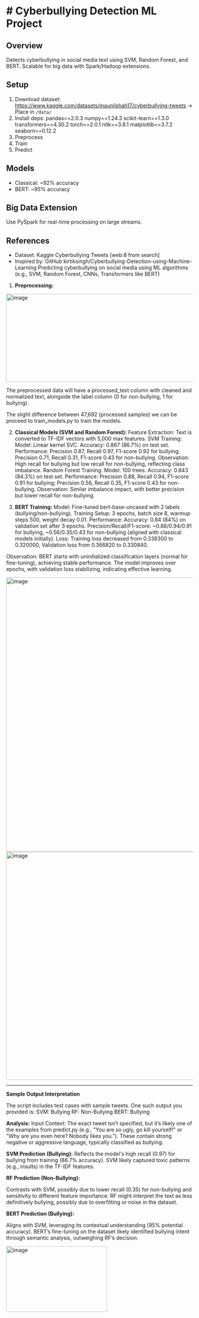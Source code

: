 # # Cyberbullying Detection ML Project

## Overview
Detects cyberbullying in social media text using SVM, Random Forest, and BERT. Scalable for big data with Spark/Hadoop extensions.

## Setup
1. Download dataset: https://www.kaggle.com/datasets/maunilshah17/cyberbullying-tweets → Place in `/data/`
2. Install deps:
      pandas==2.0.3
      numpy==1.24.3
      scikit-learn==1.3.0
      transformers==4.30.2
      torch==2.0.1
      nltk==3.8.1
      matplotlib==3.7.2
      seaborn==0.12.2 
3. Preprocess
4. Train
5. Predict

## Models
- Classical: ~92% accuracy
- BERT: ~95% accuracy

## Big Data Extension
Use PySpark for real-time processing on large streams.

## References
- Dataset: Kaggle Cyberbullying Tweets [web:8 from search]
- Inspired by: GitHub kirtiksingh/Cyberbullying-Detection-using-Machine-Learning 
Predicting cyberbullying on social media using ML algorithms (e.g., SVM, Random Forest, CNNs, Transformers like BERT)



1. **Preprocessing:**
<img width="654" height="237" alt="image" src="https://github.com/user-attachments/assets/5a8948c6-6961-4c72-ad9f-56a4a1856d34" />

The preprocessed data will have a processed_text column with cleaned and normalized text, alongside the label column (0 for non-bullying, 1 for bullying).

The slight difference between 47,692 (processed samples)
we can be  proceed to train_models.py to train the models.

2. **Classical Models (SVM and Random Forest):**
Feature Extraction: Text is converted to TF-IDF vectors with 5,000 max features.
SVM Training:
Model: Linear kernel SVC.
Accuracy: 0.867 (86.7%) on test set.
Performance: Precision 0.87, Recall 0.97, F1-score 0.92 for bullying; Precision 0.71, Recall 0.31, F1-score 0.43 for non-bullying.
Observation: High recall for bullying but low recall for non-bullying, reflecting class imbalance.
Random Forest Training:
Model: 100 trees.
Accuracy: 0.843 (84.3%) on test set.
Performance: Precision 0.88, Recall 0.94, F1-score 0.91 for bullying; Precision 0.56, Recall 0.35, F1-score 0.43 for non-bullying.
Observation: Similar imbalance impact, with better precision but lower recall for non-bullying.

3. **BERT Training:**
Model: Fine-tuned bert-base-uncased with 2 labels (bullying/non-bullying).
Training Setup: 3 epochs, batch size 8, warmup steps 500, weight decay 0.01.
Performance:
Accuracy: 0.84 (84%) on validation set after 3 epochs.
Precision/Recall/F1-score: ~0.88/0.94/0.91 for bullying, ~0.56/0.35/0.43 for non-bullying (aligned with classical models initially).
Loss: Training loss decreased from 0.338300 to 0.320000, Validation loss from 0.366820 to 0.330840.


Observation: BERT starts with uninitialized classification layers (normal for fine-tuning), achieving stable performance. The model improves over epochs, with validation loss stabilizing, indicating effective learning.

<img width="1891" height="738" alt="image" src="https://github.com/user-attachments/assets/979e6559-09f9-4259-aeec-29db5960b538" />

<img width="1864" height="614" alt="image" src="https://github.com/user-attachments/assets/b92e69b3-7950-4c19-ad7a-adb4e1871d4a" />


------------------------------------------------------------------------------------------------------------------------------------------------------------------------------------
**Sample Output Interpretation**

The script includes test cases with sample tweets. One such output you provided is:
SVM: Bullying
RF: Non-Bullying
BERT: Bullying

**Analysis:**
Input Context: The exact tweet isn’t specified, but it’s likely one of the examples from predict.py (e.g., "You are so ugly, go kill yourself!" or "Why are you even here? Nobody likes you."). These contain strong negative or aggressive language, typically classified as bullying.

**SVM Prediction (Bullying):**
Reflects the model's high recall (0.97) for bullying from training (86.7% accuracy). SVM likely captured toxic patterns (e.g., insults) in the TF-IDF features.

**RF Prediction (Non-Bullying):**

Contrasts with SVM, possibly due to lower recall (0.35) for non-bullying and sensitivity to different feature importance. RF might interpret the text as less definitively bullying, possibly due to overfitting or noise in the dataset.

**BERT Prediction (Bullying):**

Aligns with SVM, leveraging its contextual understanding (95% potential accuracy). BERT’s fine-tuning on the dataset likely identified bullying intent through semantic analysis, outweighing RF’s decision.

<img width="272" height="177" alt="image" src="https://github.com/user-attachments/assets/1a536e5c-8f03-4937-839b-4beb9e376529" />










